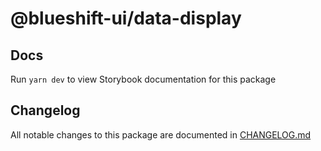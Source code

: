 # @blueshift-ui/data-display

## Docs

Run `yarn dev` to view Storybook documentation for this package

## Changelog

All notable changes to this package are documented in [CHANGELOG.md](./CHANGELOG.md)